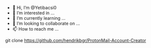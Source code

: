 - 👋 Hi, I’m @Yetibacsi0
- 👀 I’m interested in ...
- 🌱 I’m currently learning ...
- 💞️ I’m looking to collaborate on ...
- 📫 How to reach me ...

<!---
Yetibacsi0/Yetibacsi0 is a ✨ special ✨ repository because its `README.md` (this file) appears on your GitHub profile.
You can click the Preview link to take a look at your changes.
--->


git clone https://github.com/hendrikbgr/ProtonMail-Account-Creator
